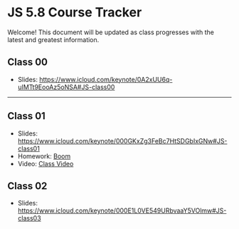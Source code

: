 # JS 5.8 Course Tracker

Welcome! This document will be updated as class progresses with the latest and greatest information.

## Class 00

* Slides: https://www.icloud.com/keynote/0A2xUU6q-uIMTt9EooAz5oNSA#JS-class00

---

## Class 01

* Slides: https://www.icloud.com/keynote/000GKxZg3FeBc7HtSDGbIxGNw#JS-class01
* Homework: [Boom](https://gist.github.com/bobbytables/3bf4f9de6d9f843add7a710032cf9821)
* Video: [Class Video](https://youtu.be/l_Onh-SZ_mk)

## Class 02

* Slides: https://www.icloud.com/keynote/000E1L0VE549URbvaaY5VOlmw#JS-class03
